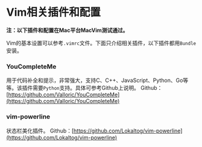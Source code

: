 # Vim相关插件和配置
**注：以下插件和配置在Mac平台MacVim测试通过。**

Vim的基本设置可以参考`.vimrc`文件。下面只介绍相关插件，以下插件都用`Bundle`安装。

### YouCompleteMe
用于代码补全和提示，非常强大，支持C、C++、JavaScript、Python、Go等等。该插件需要`Python`支持。具体可参考Github上说明。
Github：[https://github.com/Valloric/YouCompleteMe](https://github.com/Valloric/YouCompleteMe)

### vim-powerline
状态栏美化插件。
Github：[https://github.com/Lokaltog/vim-powerline](https://github.com/Lokaltog/vim-powerline)



